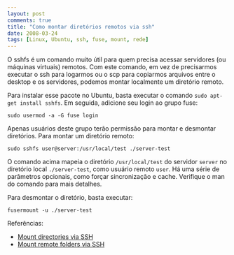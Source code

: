 ```yaml
---
layout: post
comments: true
title: "Como montar diretórios remotos via ssh"
date: 2008-03-24
tags: [Linux, Ubuntu, ssh, fuse, mount, rede]
---
```

O sshfs é um comando muito útil para quem precisa acessar servidores (ou máquinas virtuais) remotos. Com este comando, em vez de precisarmos executar o ssh para logarmos ou o scp para copiarmos arquivos entre o desktop e os servidores, podemos montar localmente um diretório remoto.

Para instalar esse pacote no Ubuntu, basta executar o comando `sudo apt-get install sshfs`. Em seguida, adicione seu login ao grupo fuse:

`sudo usermod -a -G fuse login`

Apenas usuários deste grupo terão permissão para montar e desmontar diretórios. Para montar um diretório remoto:

`sudo sshfs user@server:/usr/local/test ./server-test`

O comando acima mapeia o diretório `/usr/local/test` do servidor `server` no diretório local `./server-test`, como usuário remoto `user`. Há uma série de parâmetros opcionais, como forçar sincronização e cache. Verifique o man do comando para mais detalhes.

Para desmontar o diretório, basta executar:

`fusermount -u ./server-test`

Referências:

- [Mount directories via SSH](http://liquidat.wordpress.com/2008/02/23/short-tip-mount-directories-via-ssh/)
- [Mount remote folders via SSH](http://www.ducea.com/2008/02/29/mount-remote-folders-via-ssh/)
